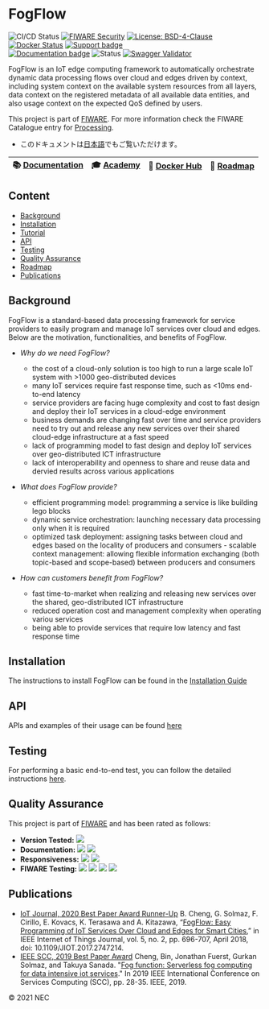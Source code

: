 # FogFlow

![CI/CD Status](https://github.com/smartfog/fogflow/workflows/CI/CD%20Status/badge.svg?branch=development)
[![FIWARE Security](https://nexus.lab.fiware.org/static/badges/chapters/processing.svg)](https://www.fiware.org/developers/catalogue/)
[![License: BSD-4-Clause](https://img.shields.io/badge/license-BSD%204%20Clause-blue.svg)](https://spdx.org/licenses/BSD-4-Clause.html)
[![Docker Status](https://img.shields.io/docker/pulls/fogflow/discovery.svg)](https://hub.docker.com/r/fogflow)
[![Support badge](https://img.shields.io/badge/tag-fiware--fogflow-orange.svg?logo=stackoverflow)](https://stackoverflow.com/search?q=%5Bfiware%5D%20fogflow)
<br>
[![Documentation badge](https://img.shields.io/readthedocs/fogflow.svg)](http://fogflow.readthedocs.org/en/latest/)
![Status](https://nexus.lab.fiware.org/repository/raw/public/static/badges/statuses/fogflow.svg)
[![Swagger Validator](https://img.shields.io/swagger/valid/2.0/https/raw.githubusercontent.com/OAI/OpenAPI-Specification/master/examples/v2.0/json/petstore-expanded.json.svg)](https://app.swaggerhub.com/apis/fogflow/broker/1.0.0)

FogFlow is an IoT edge computing framework to automatically orchestrate dynamic
data processing flows over cloud and edges driven by context, including system
context on the available system resources from all layers, data context on the
registered metadata of all available data entities, and also usage context on
the expected QoS defined by users.

This project is part of [FIWARE](https://www.fiware.org/). For more information
check the FIWARE Catalogue entry for
[Processing](https://github.com/Fiware/catalogue/tree/master/processing).

-   このドキュメントは[日本語](README.ja.md)でもご覧いただけます。

| :books: [Documentation](https://fogflow.rtfd.io/) | :mortar_board: [Academy](https://fiware-academy.readthedocs.io/en/latest/processing/fogflow) |:whale: [Docker Hub](https://hub.docker.com/r/fogflow) | :dart: [Roadmap](https://github.com/smartfog/fogflow/blob/master/doc/roadmap.md) |
| --- | --- | --- | --- |

## Content

-   [Background](#background)
-   [Installation](#installation)
-   [Tutorial](https://fogflow.readthedocs.io)
-   [API](#api)
-   [Testing](#testing)
-   [Quality Assurance](#quality-assurance)
-   [Roadmap](./doc/roadmap.md)
-   [Publications](#publications)


## Background

FogFlow is a standard-based data processing framework for service providers to
easily program and manage IoT services over cloud and edges. Below are the
motivation, functionalities, and benefits of FogFlow.

-   _Why do we need FogFlow?_

    -   the cost of a cloud-only solution is too high to run a large scale IoT
        system with >1000 geo-distributed devices
    -   many IoT services require fast response time, such as <10ms end-to-end
        latency
    -   service providers are facing huge complexity and cost to fast design and
        deploy their IoT services in a cloud-edge environment
    -   business demands are changing fast over time and service providers need
        to try out and release any new services over their shared cloud-edge
        infrastructure at a fast speed
    -   lack of programming model to fast design and deploy IoT services over
        geo-distributed ICT infrastructure
    -   lack of interoperability and openness to share and reuse data and
        dervied results across various applications

-   _What does FogFlow provide?_

    -   efficient programming model: programming a service is like building lego
        blocks
    -   dynamic service orchestration: launching necessary data processing only
        when it is required
    -   optimized task deployment: assigning tasks between cloud and edges based
        on the locality of producers and consumers - scalable context
        management: allowing flexible information exchanging (both topic-based
        and scope-based) between producers and consumers

-   _How can customers benefit from FogFlow?_
    -   fast time-to-market when realizing and releasing new services over the
        shared, geo-distributed ICT infrastructure
    -   reduced operation cost and management complexity when operating variou
        services
    -   being able to provide services that require low latency and fast
        response time


## Installation

The instructions to install FogFlow can be found in the
[Installation Guide](https://fogflow.readthedocs.io/en/latest/setup.html)

## API

APIs and examples of their usage can be found
[here](https://fogflow.readthedocs.io/en/latest/api.html)

## Testing

For performing a basic end-to-end test, you can follow the detailed instructions [here](https://fogflow.readthedocs.io/en/latest/test.html).

## Quality Assurance

This project is part of [FIWARE](https://fiware.org/) and has been rated as
follows:

-   **Version Tested:**
    ![ ](https://img.shields.io/badge/dynamic/json.svg?label=Version&url=https://fiware.github.io/catalogue/json/fogflow.json&query=$.version&colorB=blue)
-   **Documentation:**
    ![ ](https://img.shields.io/badge/dynamic/json.svg?label=Completeness&url=https://fiware.github.io/catalogue/json/fogflow.json&query=$.docCompleteness&colorB=blue)
    ![ ](https://img.shields.io/badge/dynamic/json.svg?label=Usability&url=https://fiware.github.io/catalogue/json/fogflow.json&query=$.docSoundness&colorB=blue)
-   **Responsiveness:**
    ![ ](https://img.shields.io/badge/dynamic/json.svg?label=Time%20to%20Respond&url=https://fiware.github.io/catalogue/json/fogflow.json&query=$.timeToCharge&colorB=blue)
    ![ ](https://img.shields.io/badge/dynamic/json.svg?label=Time%20to%20Fix&url=https://fiware.github.io/catalogue/json/fogflow.json&query=$.timeToFix&colorB=blue)
-   **FIWARE Testing:**
    ![ ](https://img.shields.io/badge/dynamic/json.svg?label=Tests%20Passed&url=https://fiware.github.io/catalogue/json/fogflow.json&query=$.failureRate&colorB=blue)
    ![ ](https://img.shields.io/badge/dynamic/json.svg?label=Scalability&url=https://fiware.github.io/catalogue/json/fogflow.json&query=$.scalability&colorB=blue)
    ![ ](https://img.shields.io/badge/dynamic/json.svg?label=Performance&url=https://fiware.github.io/catalogue/json/fogflow.json&query=$.performance&colorB=blue)
    ![ ](https://img.shields.io/badge/dynamic/json.svg?label=Stability&url=https://fiware.github.io/catalogue/json/fogflow.json&query=$.stability&colorB=blue)

## Publications

-   [IoT Journal, 2020 Best Paper Award Runner-Up](https://ieee-iotj.org/awards/) B. Cheng, G. Solmaz, F. Cirillo, E. Kovacs, K. Terasawa and A. Kitazawa, “[FogFlow: Easy Programming of IoT Services Over Cloud and Edges for Smart Cities](https://ieeexplore.ieee.org/stamp/stamp.jsp?tp=&arnumber=8022859),” in IEEE Internet of Things Journal, vol. 5, no. 2, pp. 696-707, April 2018, doi: 10.1109/JIOT.2017.2747214.
-   [IEEE SCC, 2019 Best Paper Award](https://conferences.computer.org/services/2019/proceedings/bestpapers2019.html) Cheng, Bin, Jonathan Fuerst, Gurkan Solmaz, and Takuya Sanada. "[Fog function: Serverless fog computing for data intensive iot services](https://arxiv.org/pdf/1907.08278)." In 2019 IEEE International Conference on Services Computing (SCC), pp. 28-35. IEEE, 2019.

© 2021 NEC
